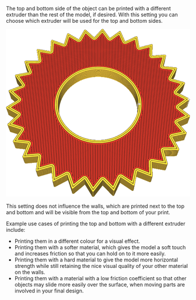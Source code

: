 The top and bottom side of the object can be printed with a different extruder than the rest of the model, if desired. With this setting you can choose which extruder will be used for the top and bottom sides.

![The top and bottom of this object are printed in red](../../../articles/images/top_bottom_extruder_nr.png)

This setting does not influence the walls, which are printed next to the top and bottom and will be visible from the top and bottom of your print.

Example use cases of printing the top and bottom with a different extruder include:
* Printing them in a different colour for a visual effect.
* Printing them with a softer material, which gives the model a soft touch and increases friction so that you can hold on to it more easily.
* Printing them with a hard material to give the model more horizontal strength while still retaining the nice visual quality of your other material on the walls.
* Printing them with a material with a low friction coefficient so that other objects may slide more easily over the surface, when moving parts are involved in your final design.